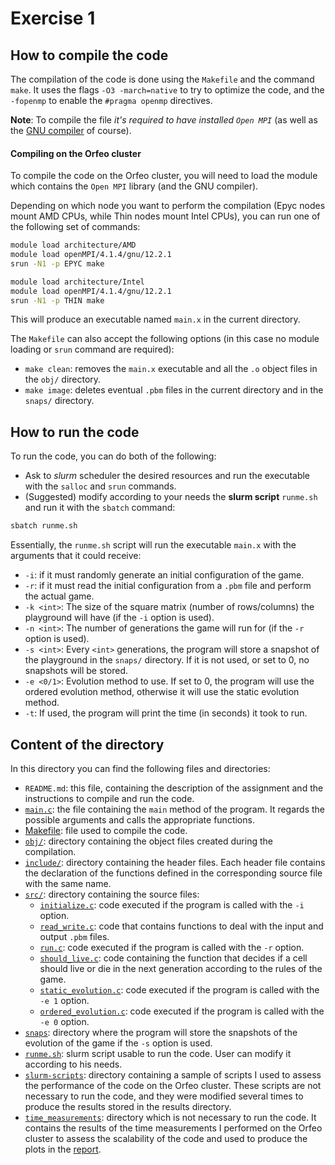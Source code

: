 # Exercise 1

## How to compile the code

The compilation of the code is done using the `Makefile` and the command `make`. It uses the flags `-O3 -march=native` to try to optimize the code, and the `-fopenmp` to enable the `#pragma openmp` directives. 

**Note**: To compile the file *it's required to have installed `Open MPI`* (as well as the [GNU compiler](https://gcc.gnu.org/) of course).

#### Compiling on the Orfeo cluster

To compile the code on the Orfeo cluster, you will need to load the module which contains the `Open MPI` library (and the GNU compiler). 

Depending on which node you want to perform the compilation (Epyc nodes mount AMD CPUs, while Thin nodes mount Intel CPUs), you can run one of the following set of commands: 

```bash
module load architecture/AMD
module load openMPI/4.1.4/gnu/12.2.1
srun -N1 -p EPYC make
```
```bash
module load architecture/Intel
module load openMPI/4.1.4/gnu/12.2.1
srun -N1 -p THIN make
```

This will produce an executable named `main.x` in the current directory.

The `Makefile` can also accept the following options (in this case no module loading or `srun` command are required):

- `make clean`: removes the `main.x` executable and all the `.o` object files in the `obj/` directory.
- `make image`: deletes eventual `.pbm` files in the current directory and in the `snaps/` directory. 

## How to run the code

To run the code, you can do both of the following:

-  Ask to *slurm* scheduler the desired resources and run the executable with the `salloc` and `srun` commands. 
- (Suggested) modify according to your needs the **slurm script** `runme.sh` and run it with the `sbatch` command: 

```bash
sbatch runme.sh
```

Essentially, the `runme.sh` script will run the executable `main.x` with the arguments that it could receive:

- `-i`: if it must randomly generate an initial configuration of the game.
- `-r`: if it must read the initial configuration from a `.pbm` file and perform the actual game.
- `-k <int>`: The size of the square matrix (number of rows/columns) the playground will have (if the `-i` option is used).
- `-n <int>`: The number of generations the game will run for (if the `-r` option is used).
- `-s <int>`: Every `<int>` generations, the program will store a snapshot of the playground in the `snaps/` directory. If it is not used, or set to 0, no snapshots will be stored.
- `-e <0/1>`: Evolution method to use. If set to 0, the program will use the ordered evolution method, otherwise it will use the static evolution method.
- `-t`: If used, the program will print the time (in seconds) it took to run. 



## Content of the directory

In this directory you can find the following files and directories:

- `README.md`: this file, containing the description of the assignment and the instructions to compile and run the code.
- [`main.c`](main.c): the file containing the `main` method of the program. It regards the possible arguments and calls the appropriate functions.
- [Makefile](Makefile): file used to compile the code.
- [`obj/`](obj/): directory containing the object files created during the compilation.
- [`include/`](include/): directory containing the header files. Each header file contains the declaration of the functions defined in the corresponding source file with the same name. 
- [`src/`](src/): directory containing the source files: 
    - [`initialize.c`](src/initialize.c): code executed if the program is called with the `-i` option.
    - [`read_write.c`](src/read_write.c): code that contains functions to deal with the input and output `.pbm` files.
    - [`run.c`](src/run.c): code executed if the program is called with the `-r` option.
    - [`should_live.c`](src/should_live.c): code containing the function that decides if a cell should live or die in the next generation according to the rules of the game.
    - [`static_evolution.c`](src/static_evolution.c): code executed if the program is called with the `-e 1` option.
    - [`ordered_evolution.c`](src/ordered_evolution.c): code executed if the program is called with the `-e 0` option.
- [`snaps`](snaps): directory where the program will store the snapshots of the evolution of the game if the `-s` option is used.
- [`runme.sh`](runme.sh): slurm script usable to run the code. User can modify it according to his needs.
- [`slurm-scripts`](slurm-scripts): directory containing a sample of scripts I used to assess the performance of the code on the Orfeo cluster. These scripts are not necessary to run the code, and they were modified several times to produce the results stored in the results directory.
- [`time_measurements`](time_measurements): directory which is not necessary to run the code. It contains the results of the time measurements I performed on the Orfeo cluster to assess the scalability of the code and used to produce the plots in the [report](../report.pdf).